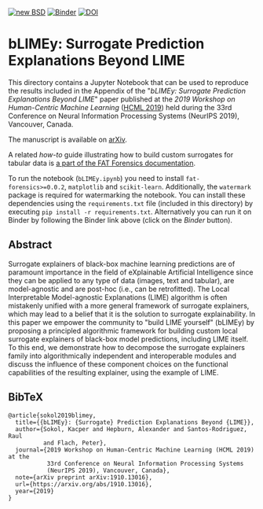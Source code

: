 [![new BSD](https://img.shields.io/github/license/So-Cool/bLIMEy.svg)](https://github.com/So-Cool/bLIMEy/blob/master/LICENCE)
[![Binder](https://mybinder.org/badge_logo.svg)](https://mybinder.org/v2/gh/So-Cool/bLIMEy/master?filepath=HCML_2019)
[![DOI](https://img.shields.io/badge/DOI-10.48550/arXiv.1910.13016-violet)][doi]

# bLIMEy: Surrogate Prediction Explanations Beyond LIME #

This directory contains a Jupyter Notebook that can be used to reproduce the
results included in the Appendix of the
"*bLIMEy: Surrogate Prediction Explanations Beyond LIME*" paper published at
the *2019 Workshop on Human-Centric Machine Learning* ([HCML 2019]) held during
the 33rd Conference on Neural Information Processing Systems (NeurIPS 2019),
Vancouver, Canada.

The manuscript is available on [arXiv].

A related *how-to* guide illustrating how to build custom surrogates for
tabular data is [a part of the FAT Forensics documentation].

To run the notebook (`bLIMEy.ipynb`) you need to install
`fat-forensics>=0.0.2`, `matplotlib` and `scikit-learn`. Additionally, the
`watermark` package is required for watermarking the notebook.
You can install these dependencies using the `requirements.txt` file
(included in this directory) by executing `pip install -r requirements.txt`.
Alternatively you can run it on Binder by following the Binder link above
(click on the *Binder* button).

## Abstract ##

Surrogate explainers of black-box machine learning predictions are of paramount
importance in the field of eXplainable Artificial Intelligence since they can
be applied to any type of data (images, text and tabular), are model-agnostic
and are post-hoc (i.e., can be retrofitted). The Local Interpretable
Model-agnostic Explanations (LIME) algorithm is often mistakenly unified with a
more general framework of surrogate explainers, which may lead to a belief that
it is the solution to surrogate explainability. In this paper we empower the
community to "build LIME yourself" (bLIMEy) by proposing a principled
algorithmic framework for building custom local surrogate explainers of
black-box model predictions, including LIME itself. To this end, we demonstrate
how to decompose the surrogate explainers family into algorithmically
independent and interoperable modules and discuss the influence of these
component choices on the functional capabilities of the resulting explainer,
using the example of LIME.

## BibTeX ##
```
@article{sokol2019blimey,
  title={{bLIMEy}: {Surrogate} Prediction Explanations Beyond {LIME}},
  author={Sokol, Kacper and Hepburn, Alexander and Santos-Rodriguez, Raul
          and Flach, Peter},
  journal={2019 Workshop on Human-Centric Machine Learning (HCML 2019) at the
           33rd Conference on Neural Information Processing Systems
           (NeurIPS 2019), Vancouver, Canada},
  note={arXiv preprint arXiv:1910.13016},
  url={https://arxiv.org/abs/1910.13016},
  year={2019}
}
```

[HCML 2019]: https://sites.google.com/view/hcml-2019
[arXiv]: https://arxiv.org/abs/1910.13016
[a part of the FAT Forensics documentation]: https://fat-forensics.org/how_to/transparency/tabular-surrogates.html
[doi]: https://doi.org/10.48550/arXiv.1910.13016
